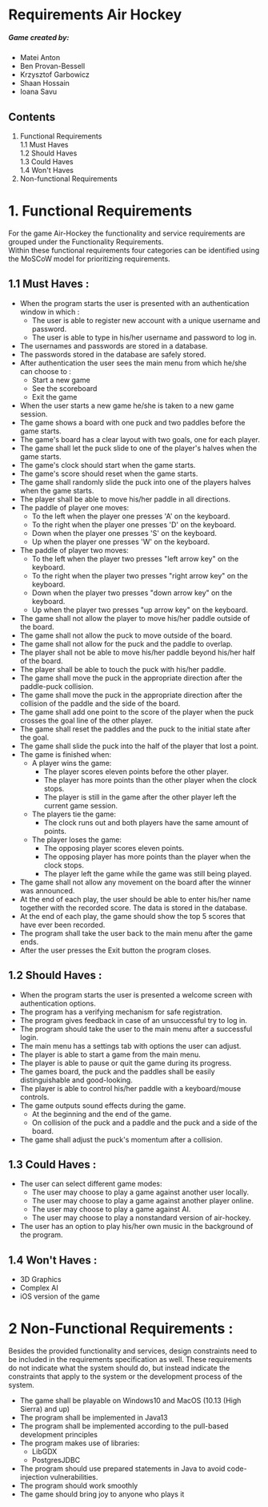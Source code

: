 Requirements Air Hockey
======

##### Game created by: 
* Matei Anton
* Ben Provan-Bessell
* Krzysztof Garbowicz
* Shaan Hossain
* Ioana Savu


## Contents
1. Functional Requirements  
    1.1 Must Haves  
    1.2 Should Haves    
    1.3 Could Haves     
    1.4 Won't Haves
2. Non-functional Requirements
# 1. Functional Requirements
For the game Air-Hockey the functionality and service requirements are grouped under the Functionality Requirements.    
Within these functional requirements four categories can be identified using the MoSCoW model for prioritizing requirements.
    
## 1.1 Must Haves : 
 * When the program starts the user is presented with an authentication window in which : 
    * The user is able to register new account with a unique username and password.
    * The user is able to type in his/her username and password to log in.
 * The usernames and passwords are stored in a database.
 * The passwords stored in the database are safely stored.
 * After authentication the user sees the main menu from which he/she can choose to : 
    * Start a new game
    * See the scoreboard
    * Exit the game
 * When the user starts a new game he/she is taken to a new game session.
 * The game shows a board with one puck and two paddles before the game starts.    
 * The game's board has a clear layout with two goals, one for each player.    
 * The game shall let the puck slide to one of the player's halves when the game starts.
 * The game's clock should start when the game starts.
 * The game's score should reset when the game starts.
 * The game shall randomly slide the puck into one of the players halves when the game starts.
 * The player shall be able to move his/her paddle in all directions.
 * The paddle of player one moves:  
    * To the left when the player one presses 'A' on the keyboard.   
    * To the right when the player one presses 'D' on the keyboard.  
    * Down when the player one presses 'S' on the keyboard.  
    * Up when the player one presses 'W' on the keyboard.  
* The paddle of player two moves:  
    * To the left when the player two presses "left arrow key" on the keyboard.  
    * To the right when the player two presses "right arrow key" on the keyboard.  
    * Down when the player two presses "down arrow key" on the keyboard.  
    * Up when the player two presses "up arrow key" on the keyboard.
 * The game shall not allow the player to move his/her paddle outside of the board.
 * The game shall not allow the puck to move outside of the board.
 * The game shall not allow for the puck and the paddle to overlap.
 * The player shall not be able to move his/her paddle beyond his/her half of the board.
 * The player shall be able to touch the puck with his/her paddle.  
 * The game shall move the puck in the appropriate direction after the paddle-puck collision.
 * The game shall move the puck in the appropriate direction after the collision of the paddle and the side of the board.
 * The game shall add one point to the score of the player when the puck crosses the goal line of the other player.
 * The game shall reset the paddles and the puck to the initial state after the goal.
 * The game shall slide the puck into the half of the player that lost a point.
 * The game is finished when:  
    * A player wins the game:  
        * The player scores eleven points before the other player.
        * The player has more points than the other player when the clock stops.  
        * The player is still in the game after the other player left the current game session.  
    * The players tie the game: 
        * The clock runs out and both players have the same amount of points.  
    * The player loses the game:  
        * The opposing player scores eleven points.  
        * The opposing player has more points than the player when the clock stops.  
        * The player left the game while the game was still being played.  
 * The game shall not allow any movement on the board after the winner was announced.
 * At the end of each play, the user should be able to enter his/her name together with the recorded score. The data is stored in the database.  
 * At the end of each play, the game should show the top 5 scores that have ever been recorded.  
 * The program shall take the user back to the main menu after the game ends.  
 * After the user presses the Exit button the program closes. 


## 1.2 Should Haves : 
* When the program starts the user is presented a welcome screen with authentication options.
* The program has a verifying mechanism for safe registration.
* The program gives feedback in case of an unsuccessful try to log in.
* The program should take the user to the main menu after a successful login.
* The main menu has a settings tab with options the user can adjust.
* The player is able to start a game from the main menu.
* The player is able to pause or quit the game during its progress.
* The games board, the puck and the paddles shall be easily distinguishable and good-looking.
* The player is able to control his/her paddle with a keyboard/mouse controls.
* The game outputs sound effects during the game.
    * At the beginning and the end of the game.
    * On collision of the puck and a paddle and the puck and a side of the board. 
* The game shall adjust the puck's momentum after a collision.

## 1.3 Could Haves : 
* The user can select different game modes: 
    * The user may choose to play a game against another user locally.
    * The user may choose to play a game against another player online.
    * The user may choose to play a game against AI.
    * The user may choose to play a nonstandard version of air-hockey.
* The user has an option to play his/her own music in the background of the program.

## 1.4 Won't Haves : 
* 3D Graphics
* Complex AI
* iOS version of the game

# 2 Non-Functional Requirements : 
Besides the provided functionality and services, design constraints need to be included in the
requirements specification as well. These requirements do not indicate what the system
should do, but instead indicate the constraints that apply to the system or the development
process of the system.

* The game shall be playable on Windows10 and MacOS (10.13 (High Sierra) and up)
* The program shall be implemented in Java13
* The program shall be implemented according to the pull-based development principles
* The program makes use of libraries:
    * LibGDX
    * PostgresJDBC
* The program should use prepared statements in Java to avoid code-injection vulnerabilities.  
* The program should work smoothly
* The game should bring joy to anyone who plays it


